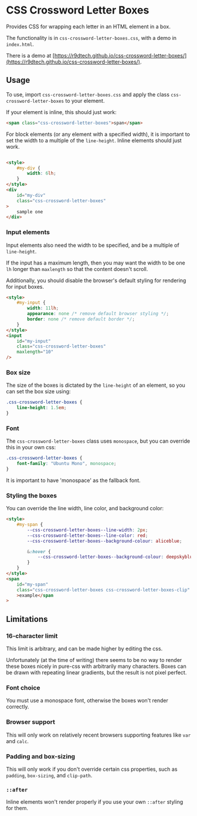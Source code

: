 # CSS Crossword Letter Boxes

Provides CSS for wrapping each letter in an HTML element in a box.

The functionality is in `css-crossword-letter-boxes.css`, with a demo in `index.html`.

There is a demo
at [https://r9dtech.github.io/css-crossword-letter-boxes/](https://r9dtech.github.io/css-crossword-letter-boxes/).

## Usage

To use, import `css-crossword-letter-boxes.css` and apply the class `css-crossword-letter-boxes` to your element.

If your element is inline, this should just work:

```html
<span class="css-crossword-letter-boxes">span</span>
```

For block elements (or any element with a specified width), it is important to set the width to a multiple of the
`line-height`. Inline elements should just work.

```html

<style>
	#my-div {
		width: 6lh;
	}
</style>
<div
	id="my-div"
	class="css-crossword-letter-boxes"
>
	sample one
</div>
```

### Input elements

Input elements also need the width to be specified, and be a multiple of `line-height`.

If the input has a maximum length, then you may want the width to be one `lh` longer than `maxlength` so that the
content doesn't scroll.

Additionally, you should disable the browser's default styling for rendering for input boxes.

```html
<style>
	#my-input {
		width: 11lh;
		appearance: none /* remove default browser styling */;
		border: none /* remove default border */;
	}
</style>
<input
	id="my-input"
	class="css-crossword-letter-boxes"
	maxlength="10"
/>
```

### Box size

The size of the boxes is dictated by the `line-height` of an element, so you can set the box size using:

```css
.css-crossword-letter-boxes {
	line-height: 1.5em;
}
```

### Font

The `css-crossword-letter-boxes` class uses `monospace`, but you can override this in your own css:

```css
.css-crossword-letter-boxes {
	font-family: "Ubuntu Mono", monospace;
}
```

It is important to have 'monospace' as the fallback font.

### Styling the boxes

You can override the line width, line color, and background color:

```html
<style>
	#my-span {
		--css-crossword-letter-boxes--line-width: 2px;
		--css-crossword-letter-boxes--line-color: red;
		--css-crossword-letter-boxes--background-colour: aliceblue;

		&:hover {
			--css-crossword-letter-boxes--background-colour: deepskyblue;
		}
	}
</style>
<span
	id="my-span"
	class="css-crossword-letter-boxes css-crossword-letter-boxes-clip"
	>example</span
>
```

## Limitations

### 16-character limit

This limit is arbitrary, and can be made higher by editing the css.

Unfortunately (at the time of writing) there seems to be no way to render these boxes nicely in pure-css with
arbitrarily many characters. Boxes can be drawn with repeating linear gradients, but the result is not pixel perfect.

### Font choice

You must use a monospace font, otherwise the boxes won't render correctly.

### Browser support

This will only work on relatively recent browsers supporting features like `var` and `calc`.

### Padding and box-sizing

This will only work if you don't override certain css properties, such as `padding`, `box-sizing`, and `clip-path`.

### `::after`

Inline elements won't render properly if you use your own `::after` styling for them.
